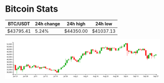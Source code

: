 # Bitcoin Stats

BTC/USDT|24h change|24h high|24h low|
|---|---|---|---|
|$43795.41|5.24%|$44350.00|$41037.13|

<img src="./chart.svg">
